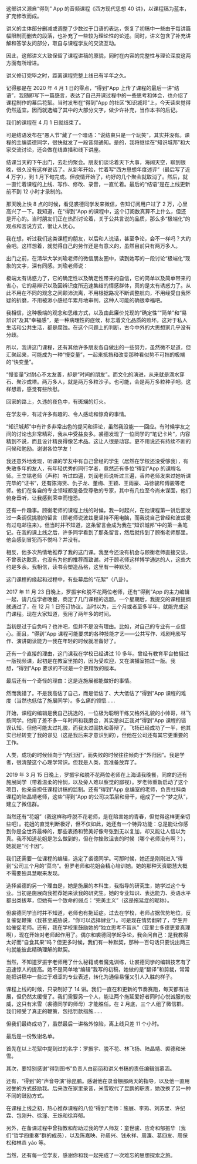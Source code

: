 这部讲义源自“得到” App 的音频课程《西方现代思想 40 讲》，以课程稿为蓝本，扩充修改而成。

讲义的主体部分删减或调整了少数过于口语的表达，恢复了初稿中一些由于每讲篇幅限制而删去的段落，也补充了一些较为理论性的论述。同时，讲义包含了补充讲解和答学友问部分，取自与课程学友的交流互动。

因此，这部讲义大致保留了课程讲稿的原貌，同时在内容的完整性与理论深度这两方面有所增进。

讲义修订完毕之时，距离课程完整上线已有半年之久。

记得那是在 2020 年 4 月 1 日的零点，“得到”App 上传了课程的最后一讲“结语”，我随即写下一篇感言，表达了自己开课过程中的一些思考和体会，也介绍了课程制作的幕后花絮。当时发布在“得到”App 的社区“知识城邦”上，今天读来觉得仍然适宜。因而就选编了其中的大部分文字，做少许补充，当作本书的后记。

我们的课程在 4 月 1 日就结束了。

可是结语发布在“愚人节”藏了一个暗语：“说结束只是一个玩笑”，其实并没有。课程的主编裘德同学，很快就发了一段音频通知。是的，我将继续在“知识城邦”和大家交流讨论，还会做在线直播和线下讲座。

结课当天的下午出门，去赴约聚会。朋友们谈论着天下大事，海阔天空，聊到很晚，很久没有这样说话了。从新年开始，忙着写“西方思想年度述评”（最后写了近 4 万字），到 1 月下旬完成。但疫情开始了，约好的几个聚会就取消了。然后，就一直忙着课程的上线、写作、修改、录音，一直忙着。最后的“结语”是在上线更新前不到 12 小时才录制的。

那天晚上快 8 点的时候，看见裘德同学发来微信，告知订阅用户过了 2 万，心里高兴了一下。我知道，在“得到”App 的课程中，这个订阅数真算不上什么，但还是开心的。当时朋友们正在热烈讨论着，关于公共言说的品质，那么多“极端化”的观点和言说方式，很让人忧心。

我在想，听过我们这类课程的朋友，以后和人说话，甚至争论，会不一样吗？大约会吧。这样想着，就觉得自己的劳作还是有意义的，虽然目前只有两万多人。

出门之前，在清华大学刘瑜老师的微信朋友圈中，读到她写的一段讨论“极端化”现象的文字，深有同感。刘瑜老师说：

极端太有诱惑力了，它的确定性以及确定性带来的自信，它的简单以及简单带来的省心，它的易辨识以及因辨识度所迅速集结的情感群体，真的是太有诱惑力了。从此不用在不同的观念之间颠沛流离，不用根据路况不断调整航向，不用经受自我怀疑的折磨，不用被渺小感经年累月地审判，这种人可能的确很幸福吧。

我相信，这种极端的观念和思维方式，以及由此廉价兑现的“确定性”“简单”和“易辨识”及其“幸福感”，是一种病理性的症候，标志着文化品质的败坏。这对于私人生活和公共生活，都是腐蚀。在这个问题上的判断，古今中外的大思想家几乎没有分歧。

所以，我讲这门课程，还有其他许多朋友各自做出的一些努力，虽然微不足道，但汇聚起来，可能成为一种“慢变量”，一起来抵挡和改变那种看似势不可挡的极端的“快变量”。

“慢变量”对耐心不太友善，却是“时间的朋友”。而文化的演进，从来就是滴水穿石、聚沙成塔。两万多人，就是两万多粒沙子。也可能，会是两万多粒种子吧。这样想着，感觉有些欣慰。

回家的路上，久违的夜色中，有斑斓的灯火。

在学友中，有过许多有趣的、令人感动和惊奇的事情。

“知识城邦”中有许多非常出色的提问和评论，虽然我没能一一回应。有时候学友之间的讨论也非常精彩，我从中受益良多。裘德发现了一位同学的“笔记卡片”，内容精到不说，而且设计精良得像艺术品。这让人很是动容。更不用说还有持续不断的问候和勉励。谢谢各位学友！

我还意外地发现，听课的学友中有自己曾经的学生（居然在学校还没受够我），有失散多年的友人，有年轻优秀的同行学者，竟然还有多位“得到”App 的课程名师。王立铭老师（声称）听过四遍，刘润老师说听过三遍，香帅老师发来过她听课完毕的“证书”，还有陈海贤、仇子龙、董梅、王颖、王雨豪、马徐骏和傅骏等老师。他们在各自的专业领域都是备受尊敬的专家，其中有几位至今尚未谋面，他们俯身垂听，让我感到荣幸而惶恐。

还有一件趣事。顾衡老师的课程上线的时候，我一时起兴，在他课程第一讲后面发过一条调侃挑剔的留言（顾老师说波兹曼坚持不用电脑，而我说自己曾经和波兹曼有过电邮往来）。但当时并不知道，这条留言会成为我在“知识城邦”中的第一条笔记。在我的课上线之后，许多同学看到了那条留言，然后就传到了顾衡老师那里。他会感到冒犯而不悦吗？并没有。

相反，他多次热情地推荐了我的这门课。我至今还没有机会与顾衡老师直接交谈，不曾表达歉意，也没有为他的推荐而致谢。对于顾老师这样博学通达的人，这些大约是多余。我相信，读书会塑造品格，这里有一种默契。

这门课程的缘起和过程中，有些幕后的“花絮”（八卦）。

2017 年 11 月 23 日晚上，罗振宇和脱不花两位老师，还有“得到”App 的主力编辑一起，请几位学者晚餐，商定了几门课程的选题。一个星期后，我提交的课程提纲就通过了，在 12 月 1 日签订协议。当时以为，三个月或者至多半年，就能完成这门课程。现在大家知道，我用了两年多的时间。

当初是过于自负吗？也许吧，但并不是没有理由。比如，对自己的专业有一点信心。而且，“得到”App 课程可能要求的各种技能才艺——公共写作、戏剧电影写作、演讲朗读能力一我在年轻的时候就准备好了。

还有一个直接的理由，这门课我在学校已经讲过 10 多年。曾经有教育平台拍摄过一版视频课，起初是在教室里拍的，因为受欢迎，又在演播室拍过一版。我想，“得到”App 要求的不过是一个更精致的版本。

最后还有一个奇怪的理由：这是连施展都能做好的事情。

然而我错了。不是我高估了自己，而是低估了、大大低估了“得到”App 课程的难度（当然也低估了施展同学）。多么痛的领悟……

开始，课程的编辑是我自己挑选的，一位极为聪明干练又格外礼貌的小帅哥，林飞扬同学。他用了差不多一年时间和我磨合，其实是纠正我对“得到”App 课程的错误认知。但他可能太过礼貌，而我太过固执和善辩了。飞扬已经成功了一半，他其实已经转变了我的谬见（这是我后来才意识到的），但他在公司还有其它更重要的工作。

人类，成功的时候倾向于“内归因”，而失败的时候往往倾向于“外归因”。我是学者，很清楚这个心理学常识。但我是人类，我准备放弃了。

2019 年 3 月 15 日晚上，罗振宇和脱不花两位老师在上海请我晚餐，同席的还有施展同学（带着温柔的怜悯，以及旁人难以察觉的鄙视）。罗老师重新启动了这个项目，他亲自担任课程讲稿的监制。还有“得到”App 总编室的老师，负责社科类课程的陆晶靖老师，这些“得到”App 的公司决策层和骨干，组成了一个“梦之队”，建立了微信群。

当然还有“花姐”（我这样称呼脱不花老师，是在陷害她的青春，但觉得这样更亲切些吧）。花姐的直觉判断极好，但不仅如此，她还有一个特异功能：总是能让你感到你是全世界最棒的，那些表扬和赞美好像夸张到无以复加，却又能让人信以为真。我不知道花姐是怎么做到的，但在你挫败沮丧的时候（哪个老师没有啊？），她就是“可卡因”。

我们还需要一位课程的编辑，选定了裘德同学。可那时候，她还是刚刚进入“得到”公司三个月的“菜鸟”。但罗老师和花姐会精心培训她。她的那种天资聪慧大概不需要独具慧眼来发现。

选择裘德的另一个理由是，她是施展的本科生，我指导的研究生，她学过这个专业。当初是施展向我推荐她来读我的研究生。她的专业知识、表达能力、英语水平都出类拔萃，但她有一个致命的弱点：“完美主义”（这是拖延症的昵称）。

但裘德同学当时并不知道，老师也有拖延症。过去在学校，老师占据优势地位，反复催促鞭策（我甚至威胁说，“你可以选择肄业”）。可是现在情势翻转了，学生开始催促老师。还有，我在学校里鼓励她的“独立思考不盲从”（亚里士多德更爱真理啊），现在开始对老师起作用了。偶尔和裘德同学起争论，我会问自己：是我教得太好而“自食其果”吗？但更多时候，我们有一种默契，那种一百句话只要说出两三句就能彼此精确理解的默契。

当然，不知道罗振宇老师用了什么秘籍或者魔鬼训练，让裘德同学的编辑技艺有了迅速惊人的提高。她不是简单地“编辑”我写的初稿，她做的是“翻译”和剪裁，常常能把讲稿中一些过于艰涩的专业表述，转化为通俗易懂又引人入胜的样子。

课程上线的时候，只录制好了 14 讲。我们一直在和更新的节奏赛跑，每天都有进展，但仍然太缓慢了。我们需要另一个人，能让两个拖延爱好者同时心悦诚服的权威，这只有米雪（裘德同学的师母）才能胜任。在 2 月底，三个人组了微信群。我们领受了真正的鞭策，包括罚款措施……

但我们最终成功了，虽然最后一讲格外惊险，离上线只差 11 个小时。

最后是一份致谢名单。

首先在以上花絮中提到过的名字：罗振宇、脱不花、林飞扬、陆晶靖、裘德和米雪。

其次，要特别感谢“得到图书”负责人白丽丽和讲义书稿的责任编辑翁慕涵。

还有，“得到”的“声音导演”徐昆鹏。感谢他在录音棚那两天的指导，以及他一直用过誉的方式鼓励我。后来改在家里录音，米雪取代了昆鹏的职责，她改换了另一种不同的鼓励方式。

在课程上线之初，热心推荐课程的八位“得到”老师：施展、李筠、刘苏里、许纪霖、包刚升、徐瑾、王烁和徐弃郁。

另外，在备课过程中曾指教和帮助过我的学人师友：童世骏、应奇和郁振华（我们“哲学四重奏”群的成员），以及陈嘉映、孙周兴、钱永祥、周濂、葛四友、周保松和林垚 yáo 等。

当然，还有每一位学友，感谢你和我一起完成了一次难忘的思想探索之旅。